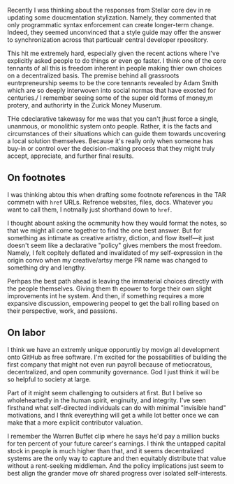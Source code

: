 Recently I was thinking about the responses from Stellar core dev in re updating some doucmentation stylization. Namely, they commented that only programmatic syntax enforcement can create longer-term change. Indeed, they seemed unconvinced that a style guide may offer the answer to synchronization across that particualr central developer rpeository.

This hit me extremely hard, especially given the recent actions where I've explicitly asked people to do things or even go faster. I think one of the core tennants of all this is freedom inherent in people making thier own choices on a decentralized basis. The premise behind all grassroots euntrpreneurship seems to be the core tennants revealed by Adam Smith which are so deeply interwoven into social normas that have exosted for centuries./ I remember seeing some of the super old forms of money,m protery, and authorirty in the Zurick Money Muserum.

THe cdeclarative takewasy for me was that you can't jhust force a single, unanmous, or monolithic system onto people. Rather, it is the facts and circumstances of their situations which can guide them towards uncovering a local solution themselves. Because it's really only when someone has buy-in or control over the decision-making process that they might truly accept, appreciate, and further final results.

## On footnotes

I was thinking abtou this when drafting some footnote references in the TAR commetn with `href` URLs. Refrence websites, files, docs. Whatever you want to call them, I notmally just shorthand down to `href`.

I thought abount asking the ocmmunity how they would format the notes, so that we might all come together to find the one best answer. But for something as intimate as creative artistry, diction, and flow itself&mdash;it just doesn't seem like a declarative "policy" gives members the most freedom. Namely, I felt copltely deflated and invalidated of my self-expression in the origin convo when my creative/artsy merge PR name was changed to something dry and lengthy.

Perhpas the best path ahead is leaving the immaterial choices directly with the people themselves. Giving them th epower to forge their own slight improvements int he system. And then, if something requires a more expansive discussion, empowering peopel to get the ball rolling based on their perspective, work, and passions.

## On labor

I think we have an extremly unique opporuntiy by movign all development onto GitHub as free software. I'm excited for the possabilities  of building the first company that might not even run payroll because of metiocratous, decentralized, and  open community governance. God I just think it will be so helpful to society at large.

Part of it might seem challenging to outsiders at first. But I belive so wholeheartedly in the human spirit, enginuity, and integrity.  I've seen firsthand what self-directed individuals can do with minimal "invisible hand" motivations, and I thnk evereything will get a while lot better once we can make that a more explicit contributor valuation.

I remember the Warren Buffet clip where he says he'd pay a million bucks for ten percent of your future career's earnings. I think the untapped capital stock in people is much higher than that, and it seems decentralized systems are the only way to capture and then equitably distribute that value without a rent-seeking middleman. And the policy implications just seem to best align the grander move ofr shared progress over isolated self-interests.
